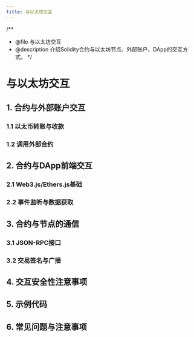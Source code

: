 ```yaml
---
title: 与以太坊交互
---
```


/**
 * @file 与以太坊交互
 * @description 介绍Solidity合约与以太坊节点、外部账户、DApp的交互方式。
 */

# 与以太坊交互

## 1. 合约与外部账户交互

### 1.1 以太币转账与收款

### 1.2 调用外部合约

## 2. 合约与DApp前端交互

### 2.1 Web3.js/Ethers.js基础

### 2.2 事件监听与数据获取

## 3. 合约与节点的通信

### 3.1 JSON-RPC接口

### 3.2 交易签名与广播

## 4. 交互安全性注意事项

## 5. 示例代码

## 6. 常见问题与注意事项 